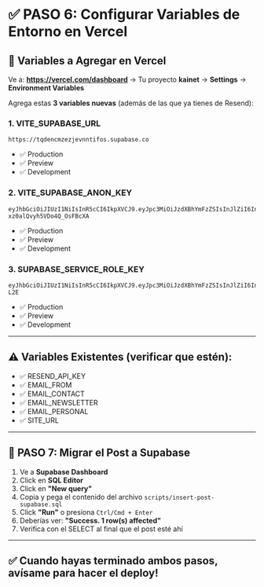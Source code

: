 # ✅ PASO 6: Configurar Variables de Entorno en Vercel

## 🔑 Variables a Agregar en Vercel

Ve a: **https://vercel.com/dashboard** → Tu proyecto **kainet** → **Settings** → **Environment Variables**

Agrega estas **3 variables nuevas** (además de las que ya tienes de Resend):

### 1. VITE_SUPABASE_URL
```
https://tqdencmzezjevnntifos.supabase.co
```
- ✅ Production
- ✅ Preview
- ✅ Development

### 2. VITE_SUPABASE_ANON_KEY
```
eyJhbGciOiJIUzI1NiIsInR5cCI6IkpXVCJ9.eyJpc3MiOiJzdXBhYmFzZSIsInJlZiI6InRxZGVuY216ZXpqZXZubnRpZm9zIiwicm9sZSI6ImFub24iLCJpYXQiOjE3NjAyODU4NDQsImV4cCI6MjA3NTg2MTg0NH0.FxMGCcoybrJFFPS_qDO-xz0alQvyh5VDo4Q_OsFBcXA
```
- ✅ Production
- ✅ Preview  
- ✅ Development

### 3. SUPABASE_SERVICE_ROLE_KEY
```
eyJhbGciOiJIUzI1NiIsInR5cCI6IkpXVCJ9.eyJpc3MiOiJzdXBhYmFzZSIsInJlZiI6InRxZGVuY216ZXpqZXZubnRpZm9zIiwicm9sZSI6InNlcnZpY2Vfcm9sZSIsImlhdCI6MTc2MDI4NTg0NCwiZXhwIjoyMDc1ODYxODQ0fQ.uxEZA601xL0j3auJBabMHfCsa17w43x6vJU9t7L-L2E
```
- ✅ Production
- ✅ Preview
- ✅ Development

---

## ⚠️ Variables Existentes (verificar que estén):

- ✅ RESEND_API_KEY
- ✅ EMAIL_FROM
- ✅ EMAIL_CONTACT
- ✅ EMAIL_NEWSLETTER
- ✅ EMAIL_PERSONAL
- ✅ SITE_URL

---

## 📝 PASO 7: Migrar el Post a Supabase

1. Ve a **Supabase Dashboard**
2. Click en **SQL Editor**
3. Click en **"New query"**
4. Copia y pega el contenido del archivo `scripts/insert-post-supabase.sql`
5. Click **"Run"** o presiona `Ctrl/Cmd + Enter`
6. Deberías ver: **"Success. 1 row(s) affected"**
7. Verifica con el SELECT al final que el post esté ahí

---

## ✅ Cuando hayas terminado ambos pasos, avísame para hacer el deploy!
